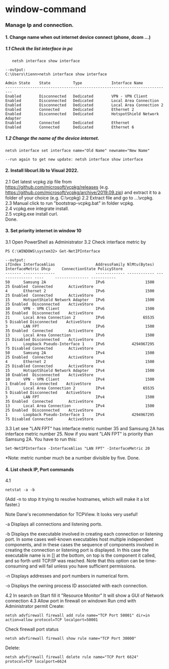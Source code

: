 # window-command
### Manage Ip and connection.
#### 1. Change name when out internet device connect (phone, dcom ...)

##### 1.1 Check the list interface in pc
```
   netsh interface show interface

--output:
C:\Users\tienn>netsh interface show interface

Admin State    State          Type             Interface Name
-------------------------------------------------------------------------
Enabled        Disconnected   Dedicated        VPN - VPN Client
Enabled        Disconnected   Dedicated        Local Area Connection
Enabled        Disconnected   Dedicated        Local Area Connection 2
Enabled        Connected      Dedicated        Ethernet 2
Enabled        Disconnected   Dedicated        HotspotShield Network Adapter
Enabled        Connected      Dedicated        Ethernet
Enabled        Connected      Dedicated        Ethernet 6
```
##### 1.2 Change the name of the device internet.
```
netsh interface set interface name="Old Name" newname="New Name"

--run again to get new update: netsh interface show interface
```

#### 2. Install libcurl.lib to Visual 2022.
2.1 Get latest vcpkg zip file from https://github.com/microsoft/vcpkg/releases (e.g. https://github.com/microsoft/vcpkg/archive/2019.09.zip) and extract it to a folder of your choice (e.g. C:\vcpkg\)
2.2 Extract file and go to ...\vcpkg\.  
2.3 Manual click to run "bootstrap-vcpkg.bat" in folder vcpkg.  
2.4 vcpkg.exe integrate install.  
2.5 vcpkg.exe install curl.  
Done.

#### 3. Set priority internet in window 10
3.1 Open PowerShell as Administrator
3.2 Check interface metric by
```
PS C:\WINDOWS\system32> Get-NetIPInterface

--output:
ifIndex InterfaceAlias                  AddressFamily NlMtu(Bytes) InterfaceMetric Dhcp     ConnectionState PolicyStore
------- --------------                  ------------- ------------ --------------- ----     --------------- -----------
50      Samsung 2A                      IPv6                  1500              25 Enabled  Connected       ActiveStore
4       Ethernet 2                      IPv6                  1500              25 Enabled  Connected       ActiveStore
15      HotspotShield Network Adapter   IPv6                  1500              25 Enabled  Disconnected    ActiveStore
10      VPN - VPN Client                IPv6                  1500              35 Enabled  Disconnected    ActiveStore
21      Local Area Connection 2         IPv6                 65535               5 Disabled Disconnected    ActiveStore
3       LAN FPT                         IPv6                  1500              35 Enabled  Connected       ActiveStore
13      Local Area Connection           IPv6                  1500              25 Disabled Disconnected    ActiveStore
1       Loopback Pseudo-Interface 1     IPv6            4294967295              75 Disabled Connected       ActiveStore
50      Samsung 2A                      IPv4                  1500              25 Enabled  Connected       ActiveStore
4       Ethernet 2                      IPv4                  1500              25 Disabled Connected       ActiveStore
15      HotspotShield Network Adapter   IPv4                  1500              10 Enabled  Disconnected    ActiveStore
10      VPN - VPN Client                IPv4                  1500               1 Enabled  Disconnected    ActiveStore
21      Local Area Connection 2         IPv4                 65535               5 Disabled Disconnected    ActiveStore
3       LAN FPT                         IPv4                  1500              35 Enabled  Connected       ActiveStore
13      Local Area Connection           IPv4                  1500              25 Enabled  Disconnected    ActiveStore
1       Loopback Pseudo-Interface 1     IPv4            4294967295              75 Disabled Connected       ActiveStore
```
3.3 Let see "LAN FPT" has interface metric number 35 and Samsung 2A has interface metric number 25.
Now if you want "LAN FPT" is priority than Samsung 2A. You have to run this:
```
Set-NetIPInterface -InterfaceAlias "LAN FPT" -InterfaceMetric 20
```
*Note: metric number much be a number divisible by five.
Done.

#### 4. List check IP, Port commands
4.1 
```
netstat -a -b
```
(Add -n to stop it trying to resolve hostnames, which will make it a lot faster.)

Note Dane's recommendation for TCPView. It looks very useful!

-a Displays all connections and listening ports.

-b Displays the executable involved in creating each connection or listening port. In some cases well-known executables host multiple independent components, and in these cases the sequence of components involved in creating the connection or listening port is displayed. In this case the executable name is in [] at the bottom, on top is the component it called, and so forth until TCP/IP was reached. Note that this option can be time-consuming and will fail unless you have sufficient permissions.

-n Displays addresses and port numbers in numerical form.

-o Displays the owning process ID associated with each connection.

4.2 In search on Start fill it "Resource Monitor"
It will show a GUI of Network connection
4.3 Allow port in firewall on windown
Run cmd with Administrator permit
Create:
```
netsh advfirewall firewall add rule name="TCP Port 50001" dir=in action=allow protocol=TCP localport=50001
```
Check firewall port status
```
netsh advfirewall firewall show rule name="TCP Port 30000"
```
Delete:
```
netsh advfirewall firewall delete rule name="TCP Port 6624" protocol=TCP localport=6624
```


